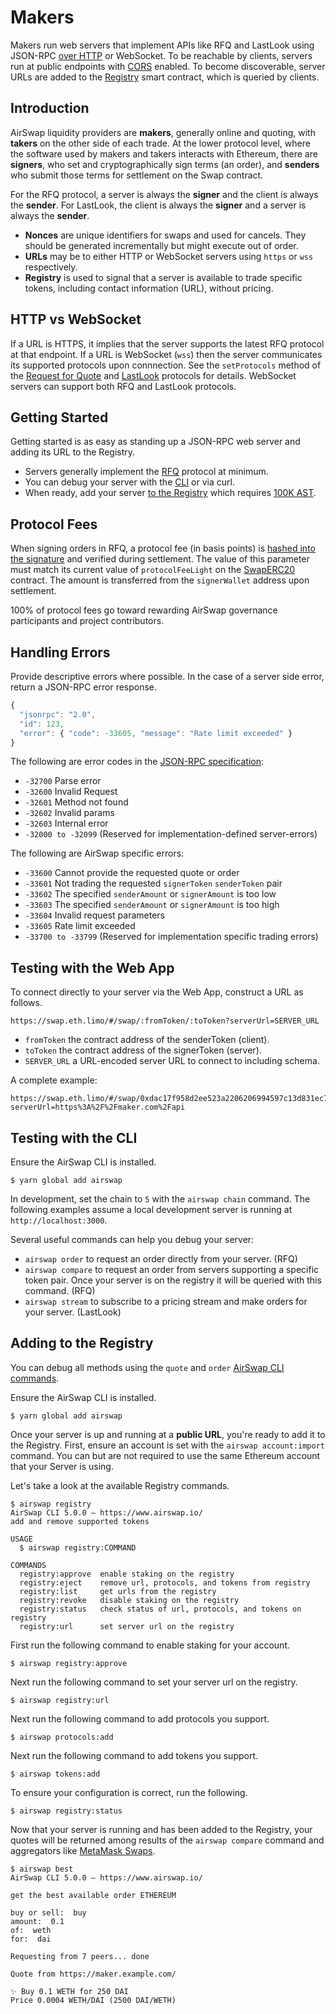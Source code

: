 # Makers

Makers run web servers that implement APIs like RFQ and LastLook using JSON-RPC [over HTTP](https://www.jsonrpc.org/historical/json-rpc-over-http.html) or WebSocket. To be reachable by clients, servers run at public endpoints with [CORS](https://developer.mozilla.org/en-US/docs/Web/HTTP/CORS) enabled. To become discoverable, server URLs are added to the [Registry](deployments.md) smart contract, which is queried by clients.

## Introduction

AirSwap liquidity providers are **makers**, generally online and quoting, with **takers** on the other side of each trade. At the lower protocol level, where the software used by makers and takers interacts with Ethereum, there are **signers**, who set and cryptographically sign terms (an order), and **senders** who submit those terms for settlement on the Swap contract.

For the RFQ protocol, a server is always the **signer** and the client is always the **sender**. For LastLook, the client is always the **signer** and a server is always the **sender**.

- **Nonces** are unique identifiers for swaps and used for cancels. They should be generated incrementally but might execute out of order.
- **URLs** may be to either HTTP or WebSocket servers using `https` or `wss` respectively.
- **Registry** is used to signal that a server is available to trade specific tokens, including contact information (URL), without pricing.

## HTTP vs WebSocket

If a URL is HTTPS, it implies that the server supports the latest RFQ protocol at that endpoint. If a URL is WebSocket (`wss`) then the server communicates its supported protocols upon connnection. See the `setProtocols` method of the [Request for Quote](protocols.md#rfq) and [LastLook](protocols.md#last-look) protocols for details. WebSocket servers can support both RFQ and LastLook protocols.

## Getting Started

Getting started is as easy as standing up a JSON-RPC web server and adding its URL to the Registry.

- Servers generally implement the [RFQ](protocols.md) protocol at minimum.
- You can debug your server with the [CLI](makers.md#debugging-with-the-cli) or via curl.
- When ready, add your server [to the Registry](makers.md#adding-to-the-registry) which requires [100K AST](https://etherscan.io/address/0x8F9DA6d38939411340b19401E8c54Ea1f51B8f95#readContract#F6).

## Protocol Fees

When signing orders in RFQ, a protocol fee (in basis points) is [hashed into the signature](./formats.md#signatures) and verified during settlement. The value of this parameter must match its current value of `protocolFeeLight` on the [SwapERC20](deployments.md) contract. The amount is transferred from the `signerWallet` address upon settlement.

100% of protocol fees go toward rewarding AirSwap governance participants and project contributors.

## Handling Errors

Provide descriptive errors where possible. In the case of a server side error, return a JSON-RPC error response.

```javascript
{
  "jsonrpc": "2.0",
  "id": 123,
  "error": { "code": -33605, "message": "Rate limit exceeded" }
}
```

The following are error codes in the [JSON-RPC specification](http://www.jsonrpc.org/specification#error_object):

- `-32700` Parse error
- `-32600` Invalid Request
- `-32601` Method not found
- `-32602` Invalid params
- `-32603` Internal error
- `-32000 to -32099` (Reserved for implementation-defined server-errors)

The following are AirSwap specific errors:

- `-33600` Cannot provide the requested quote or order
- `-33601` Not trading the requested `signerToken` `senderToken` pair
- `-33602` The specified `senderAmount` or `signerAmount` is too low
- `-33603` The specified `senderAmount` or `signerAmount` is too high
- `-33604` Invalid request parameters
- `-33605` Rate limit exceeded
- `-33700 to -33799` (Reserved for implementation specific trading errors)

## Testing with the Web App

To connect directly to your server via the Web App, construct a URL as follows.

```
https://swap.eth.limo/#/swap/:fromToken/:toToken?serverUrl=SERVER_URL
```

- `fromToken` the contract address of the senderToken (client).
- `toToken` the contract address of the signerToken (server).
- `SERVER_URL` a URL-encoded server URL to connect to including schema.

A complete example:

```
https://swap.eth.limo/#/swap/0xdac17f958d2ee523a2206206994597c13d831ec7/0xa0b86991c6218b36c1d19d4a2e9eb0ce3606eb48?serverUrl=https%3A%2F%2Fmaker.com%2Fapi
```

## Testing with the CLI

Ensure the AirSwap CLI is installed.

```
$ yarn global add airswap
```

In development, set the chain to `5` with the `airswap chain` command. The following examples assume a local development server is running at `http://localhost:3000`.

Several useful commands can help you debug your server:

- `airswap order` to request an order directly from your server. (RFQ)
- `airswap compare` to request an order from servers supporting a specific token pair. Once your server is on the registry it will be queried with this command. (RFQ)
- `airswap stream` to subscribe to a pricing stream and make orders for your server. (LastLook)

## Adding to the Registry

You can debug all methods using the `quote` and `order` [AirSwap CLI commands](https://github.com/airswap/airswap-cli#all-commands).

Ensure the AirSwap CLI is installed.

```
$ yarn global add airswap
```

Once your server is up and running at a **public URL**, you're ready to add it to the Registry. First, ensure an account is set with the `airswap account:import` command. You can but are not required to use the same Ethereum account that your Server is using.

Let's take a look at the available Registry commands.

```
$ airswap registry
AirSwap CLI 5.0.0 — https://www.airswap.io/
add and remove supported tokens

USAGE
  $ airswap registry:COMMAND

COMMANDS
  registry:approve  enable staking on the registry
  registry:eject    remove url, protocols, and tokens from registry
  registry:list     get urls from the registry
  registry:revoke   disable staking on the registry
  registry:status   check status of url, protocols, and tokens on registry
  registry:url      set server url on the registry
```

First run the following command to enable staking for your account.

```
$ airswap registry:approve
```

Next run the following command to set your server url on the registry.

```
$ airswap registry:url
```

Next run the following command to add protocols you support.

```
$ airswap protocols:add
```

Next run the following command to add tokens you support.

```
$ airswap tokens:add
```

To ensure your configuration is correct, run the following.

```
$ airswap registry:status
```

Now that your server is running and has been added to the Registry, your quotes will be returned among results of the `airswap compare` command and aggregators like [MetaMask Swaps](https://medium.com/metamask/introducing-metamask-swaps-84318c643785).

```
$ airswap best
AirSwap CLI 5.0.0 — https://www.airswap.io/

get the best available order ETHEREUM

buy or sell:  buy
amount:  0.1
of:  weth
for:  dai

Requesting from 7 peers... done

Quote from https://maker.example.com/

✨ Buy 0.1 WETH for 250 DAI
Price 0.0004 WETH/DAI (2500 DAI/WETH)
```
